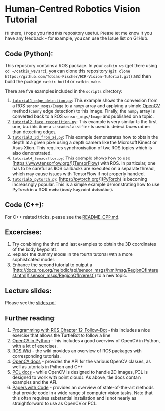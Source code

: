 # Human-Centred Robotics Vision Tutorial

Hi there, I hope you find this repository useful. Please let me know if you have any feedback - for example, you can use the Issue list on GitHub.


## Code (Python):

This repository contains a ROS package. In your `catkin_ws` (get there using `cd ~/catkin_ws/src`), you can clone this repository (`git clone https://github.com/Tobias-Fischer/HCR-Vision-Tutorial.git`) and then build the package `catkin build` or `catkin_make`.

There are five examples included in the `scripts` directory:
1. [`tutorial1_edge_detection.py`](./scripts/tutorial1_edge_detection.py): This example shows the conversion from a ROS `sensor_msgs/Image` to a `numpy` array and applying a simple [OpenCV](https://opencv.org/) method (`Canny` edge detection) to this image. Finally, the `numpy` array is converted back to a ROS `sensor_msgs/Image` and published on a topic.
1. [`tutorial2_face_recognition.py`](./scripts/tutorial2_face_recognition.py): This example is very similar to the first one, but this time a `CascadeClassifier` is used to detect faces rather than detecting edges.
1. [`tutorial3_3d_from_2d.py`](./scripts/tutorial3_3d_from_2d.py): This example demonstrates how to obtain the depth at a given pixel using a depth camera like the Microsoft Kinect or Asus Xtion. This requires synchronisation of two ROS topics which is also demonstrated.
1. [`tutorial4_tensorflow.py`](./scripts/tutorial4_tensorflow.py): This example shows how to use [https://www.tensorflow.org/](TensorFlow) with ROS. In particular, one has to be careful as ROS callbacks are executed on a separate thread, which may cause issues with TensorFlow if not properly handled.
1. [`tutorial5_pytorch.py`](./scripts/tutorial5_pytorch.py): [https://pytorch.org/](PyTorch) is becoming increasingly popular. This is a simple example demonstrating how to use PyTorch in a ROS node (body keypoint detection).

## Code (C++):
For C++ related tricks, please see the [README_CPP.md](./README_CPP.md).

## Excercises:

1. Try combining the third and last examples to obtain the 3D coordinates of the body keypoints.
1. Replace the dummy model in the fourth tutorial with a more sophisticated model.
1. Enhance the second tutorial to output a [http://docs.ros.org/melodic/api/sensor_msgs/html/msg/RegionOfInterest.html](`sensor_msgs/RegionOfInterest`) to a new topic.

## Lecture slides:
Please see the [slides.pdf](./slides.pdf)

## Further reading:
1. [Programming with ROS Chapter 12: Follow-Bot](https://github.com/osrf/rosbook/) - this includes a nice exercise that allows the TurtleBot to follow a line
1. [OpenCV in Python](https://industrial-training-master.readthedocs.io/en/melodic/_source/session5/OpenCV-in-Python.html) - this includes a good overview of OpenCV in Python, with a lot of exercises.
1. [ROS Wiki](http://wiki.ros.org) - the wiki provides an overview of ROS packages with corresponding tutorials.
1. [OpenCV docs](https://docs.opencv.org/) - provides the API for the various OpenCV classes, as well as tutorials in Python and C++
1. [PCL docs](http://docs.pointclouds.org) - while OpenCV is designed to handle 2D images, PCL is designed to work with point clouds. As above, the docs contain examples and the API.
1. [Papers with Code](https://paperswithcode.com) - provides an overview of state-of-the-art methods that provide code in a wide range of computer vision tasks. Note that this often requires substantial installation and is not nearly as straightforward to use as OpenCV or PCL.
